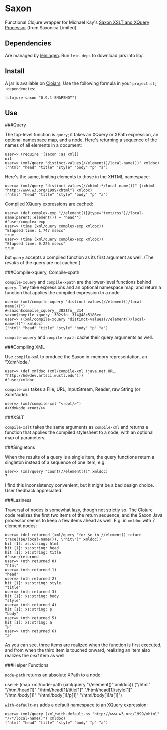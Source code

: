 Saxon
=====

Functional Clojure wrapper for Michael Kay's 
[Saxon XSLT and XQuery Processor][saxonica] (from Saxonica Limited). 

Dependencies
------------

Are managed by [leiningen](http://github.com/technomancy/leiningen). Run 
`lein deps` to download jars into lib/. 

Install
-------

A jar is available on [Clojars](http://clojars.org). Use the following formula
in your `project.clj` `:dependencies`:

    [clojure-saxon "0.9.1-SNAPSHOT"]


Use
---

###Query

The top-level function is `query`; it takes an XQuery or XPath expression, an 
optional namespace map, and a node. Here's returning a sequence of the names of 
all elements in a document:

    user=> (require '[saxon :as xml])
    nil
    user=> (xml/query "distinct-values(//element()/local-name())" xmldoc)
    ("html" "head" "title" "style" "body" "p" "a")

Here's the same, limiting elements to those in the XHTML namespace:

    user=> (xml/query "distinct-values(//xhtml:*/local-name())" {:xhtml "http://www.w3.org/1999/xhtml"} xmldoc)
    ("html" "head" "title" "style" "body" "p" "a")

Compiled XQuery expressions are cached:

    user=> (def complex-exp "//element()[@type='text/css']//local-name(parent::element()) = 'head'")
    #'user/complex-exp
    user=> (time (xml/query complex-exp xmldoc))
    "Elapsed time: 1.747 msecs"
    true
    user=> (time (xml/query complex-exp xmldoc))
    "Elapsed time: 0.226 msecs"
    true

but `query` accepts a compiled function as its first argument as well. (The *results*
of the query are not cached.)


###Compile-xquery, Compile-xpath 

`compile-xquery` and `compile-xpath` are the lower-level functions behind `query`.
They take expressions and an optional namespace map, and return a function that applies
the compiled expression to a node. 

    user=> (xml/compile-xquery "distinct-values(//element()/local-name())")
    #<saxon$compile_xquery__302$fn__314 saxon$compile_xquery__302$fn__314@48c5186e>
    user=> ((xml/compile-xquery "distinct-values(//element()/local-name())") xmldoc)
    ("html" "head" "title" "style" "body" "p" "a")

`compile-xquery` and `compile-xpath` cache their query arguments as well. 

###Compiling XML

Use `compile-xml` to produce the Saxon in-memory representation, an "XdmNode." 

    user=> (def xmldoc (xml/compile-xml (java.net.URL. "http://hdwdev.artsci.wustl.edu")))
    #'user/xmldoc
    
`compile-xml` takes a File, URL, InputStream, Reader, raw String (or XdmNode).

    user=> (xml/compile-xml "<root/>")
    #<XdmNode <root/>>


###XSLT

`compile-xslt` takes the same arguments as `compile-xml` and returns a function 
that applies the compiled stylesheet to a node, with an optional map of parameters.


###Singletons

When the results of a query is a single item, the query functions return a singleton
instead of a sequence of one item, e.g.

    user=> (xml/query "count(//element())" xmldoc)
    7

I find this inconsistency convenient, but it might be a bad design choice. User feedback 
appreciated.   


###Laziness

Traversal of nodes is somewhat lazy, though not strictly so. The Clojure code
realizes the first two items of the return sequence, and the Saxon Java processor 
seems to keep a few items ahead as well. E.g. in `xmldoc` with 7 element nodes:

    user=> (def returned (xml/query "for $e in //element() return trace(($e/local-name()), \"hit\")" xmldoc))
    hit [1]: xs:string: html
    hit [1]: xs:string: head
    hit [1]: xs:string: title
    #'user/returned
    user=> (nth returned 0)
    "html"
    user=> (nth returned 1)
    "head"
    user=> (nth returned 2)
    hit [1]: xs:string: style
    "title"
    user=> (nth returned 3)
    hit [1]: xs:string: body
    "style"
    user=> (nth returned 4)
    hit [1]: xs:string: p
    "body"
    user=> (nth returned 5)
    hit [1]: xs:string: a
    "p"
    user=> (nth returned 6)
    "a"

As you can see, three items are realized when the function is first executed, and
from when the third item is touched onward, realizing an item also realizes the 
*next* item as well.

  
###Helper Functions

`node-path` returns an absolute XPath to a node:

   user=> (map xml/node-path (xml/query "//element()" xmldoc))
   ("/html" "/html/head[1]" "/html/head[1]/title[1]" "/html/head[1]/style[1]" "/html/body[1]" "/html/body[1]/p[1]" "/html/body[1]/a[1]")
   
`with-default-ns` adds a default namespace to an XQuery expression:

    user=> (xml/query (xml/with-default-ns "http://www.w3.org/1999/xhtml" "//*/local-name()") xmldoc)
    ("html" "head" "title" "style" "body" "p" "a")
   


   [saxonica]: http://saxonica.com/
   [sfdl]: http://sourceforge.net/project/showfiles.php?group_id=29872&package_id=21888
